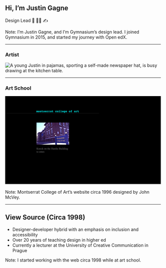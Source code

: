 ## Hi, I’m Justin Gagne

Design Lead 🎨 👨‍💻 ✍️ <!-- .element: class="fragment" data-fragment-index="1" -->

Note:
I’m Justin Gagne, and I’m Gymnasium’s design lead. I joined Gymnasium in 2015, and started my journey with Open edX.


---


### Artist <!-- .element: class="hide" -->

![A young Justin in pajamas, sporting a self-made newspaper hat, is busy drawing at the kitchen table.](https://justingagne.design/img/about/justin-at-work.jpg)


---


### Art School <!-- .element: class="hide" -->


![Montserrat College of Art’s website circa 1996 designed by John McVey.](img/montserrat-website-1996-1920w.png)

Note:
Montserrat College of Art’s website circa 1996 designed by John McVey.


---


## View Source (Circa 1998)

- Designer-developer hybrid with an emphasis on inclusion and accessibility <!-- .element: class="fragment" data-fragment-index="1" -->
- Over 20 years of teaching design in higher ed <!-- .element: class="fragment" data-fragment-index="2" -->
- Currently a lecturer at the University of Creative Communication in Prague <!-- .element: class="fragment" data-fragment-index="13" -->


Note:
I started working with the web circa 1998 while at art school.
